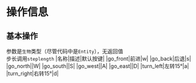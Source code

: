 # 操作信息
## 基本操作
参数是`生物`类型（尽管代码中是`Entity`），无返回值  
步长调用`steplength`
|名称|描述|默认按键|
|go_front|前进|w|
|go_back|后退|s|
|go_north||W|
|go_south||S|
|go_west||A|
|go_east||D|
|turn_left|左转15°|a|
|turn_right|右转15°|d|
